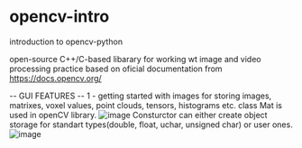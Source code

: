 # opencv-intro
introduction to opencv-python

open-source C++/C-based libarary for working wt image and video processing
practice based on oficial documentation from https://docs.opencv.org/

-- GUI FEATURES -- 
1 - getting started with images
	for storing images, matrixes, voxel values, point clouds, tensors, histograms etc. class Mat is used in openCV library.
	![image](https://user-images.githubusercontent.com/43139654/121488737-093e5480-c9dc-11eb-88d2-16d06f7bf7d7.png)
	Consturctor can either create object storage for standart types(double, float, uchar, unsigned char) or user ones.
	![image](https://user-images.githubusercontent.com/43139654/121351595-9f1ea480-c934-11eb-8593-8ec8140540bf.png)
	

